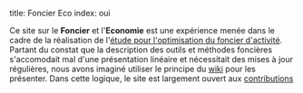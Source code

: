 title: Foncier Eco
index: oui

Ce site sur le **Foncier** et l'**Economie** est une expérience menée dans le cadre de la réalisation de l'[étude pour l'optimisation du foncier d'activité][etude_optimisation_foncier_activite]. Partant du constat que la description des outils et méthodes foncières s'accomodait mal d'une présentation linéaire et nécessitait des mises à jour régulières, nous avons imaginé utiliser le principe du [wiki][wiki] pour les présenter. Dans cette logique, le site est largement ouvert aux [contributions](./a_propos/contribuer)

[etude_optimisation_foncier_activite]: ./references/etudes/etude_optimisation_foncier_activite
[wiki]: https://fr.wikipedia.org/wiki/Wiki
